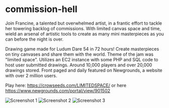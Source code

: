# commission-hell
Join Francine, a talented but overwhelmed artist, in a frantic effort to tackle her towering backlog of commissions. With limited canvas space and time, wield an arsenal of artistic tools to create as many mini masterpieces as you can before the night is over.

Drawing game made for Ludum Dare 54 in 72 hours! Create masterpieces on tiny canvases and share them with the world.  Theme of the jam was "limited space". Utilizes an EC2 instance with some PHP and SQL code to host user submitted drawings. Around 10,000 players and over 20,000 drawings stored. Front paged and daily featured on Newgrounds, a website with over 2 million users.

Play here: https://crowseeds.com/LIMITEDSPACE/ or here https://www.newgrounds.com/portal/view/901502


![Screenshot 1](https://static.jam.host/raw/e8f/b3/z/6054f.png)
![Screenshot 2](https://static.jam.host/raw/e8f/b3/z/60550.png)
![Screenshot 3](https://static.jam.host/raw/e8f/b3/z/60551.png)





